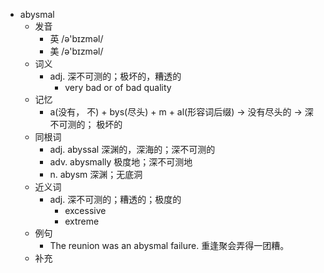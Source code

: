 - abysmal
  - 发音
    - 英 /ə'bɪzməl/
    - 美 /ə'bɪzməl/
  - 词义
    - adj. 深不可测的；极坏的，糟透的
      - very bad or of bad quality
  - 记忆
    - a(没有， 不) + bys(尽头) + m + al(形容词后缀) → 没有尽头的 → 深不可测的； 极坏的
  - 同根词
    - adj. abyssal 深渊的，深海的；深不可测的
    - adv. abysmally 极度地；深不可测地
    - n. abysm 深渊；无底洞
  - 近义词
    - adj. 深不可测的；糟透的；极度的
      - excessive
      - extreme
  - 例句
    - The reunion was an abysmal failure. 重逢聚会弄得一团糟。
  - 补充
